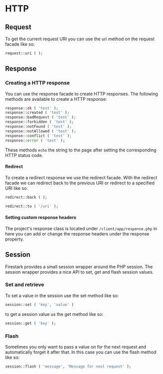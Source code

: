 # HTTP

## Request

To get the current request URI you can use the uri method on the request facade like so:

```php
request::uri ( );
```

## Response

### Creating a HTTP response

You can use the response facade to create HTTP responses. The following methods are available to create a HTTP response:

```php
response::ok ( 'test' );
response::created ( 'test' );
response::badRequest ( 'test' );
response::forbidden ( 'test' );
response::notFound ( 'test' );
response::notAllowed ( 'test' );
response::conflict ( 'test' );
response::error ( 'test' );
```

These methods `echo` the string to the page after setting the corresponding HTTP status code.

#### Redirect

To create a redirect response we use the redirect facade. With the redirect facade we can redirect back to the previous URI or redirect to a specified URI like so:



```php
redirect::back ( );

redirect::to ( '/uri' );
```



#### Setting custom response headers

The project's response class is located under `/client/app/response.php` in here you can add or change the response headers under the response property. 

## Session

Firestark provides a small session wrapper around the PHP session. The session wrapper provides a nice API to set, get and flash session values.

### Set and retrieve

To set a value in the session use the set method like so:

```php
session::set ( 'key', 'value' )
```



to get a session value us the get method like so:

```php
session::get ( 'key' );
```

### Flash

Sometimes you only want to pass a value on for the next request and automatically forget it after that. In this case you can use the flash method like so:

```php
session::flash ( 'message', 'Message for next request' );
```


